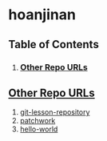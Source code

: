 # hoanjinan
## Table of Contents
1. ### [Other Repo URLs](#other-repo-urls-1)
## [Other Repo URLs](#table-of-contents)
1. [git-lesson-repository](https://github.com/hoanjinan/git-lesson-repository)
2. [patchwork](https://github.com/hoanjinan/patchwork)
3. [hello-world](https://github.com/hoanjinan/hello-world)

